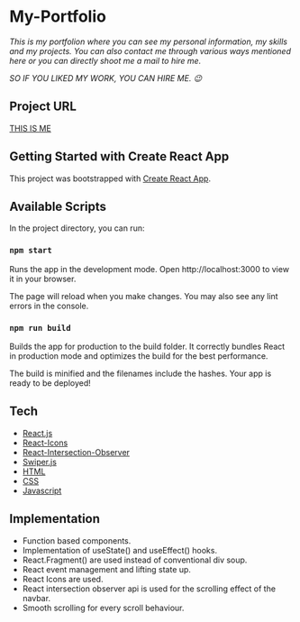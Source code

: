# My-Portfolio

_This is my portfolion where you can see my personal information, my skills and my projects. You can also contact me through various ways mentioned here or you can directly shoot me a mail to hire me._

_SO IF YOU LIKED MY WORK, YOU CAN HIRE ME. 😉_

## Project URL

[THIS IS ME](https://ravneet-portfolio.vercel.app/)

## Getting Started with Create React App

This project was bootstrapped with [Create React App](https://github.com/facebook/create-react-app).

## Available Scripts

In the project directory, you can run:

### `npm start`

Runs the app in the development mode.
Open http://localhost:3000 to view it in your browser.

The page will reload when you make changes.
You may also see any lint errors in the console.

### `npm run build`

Builds the app for production to the build folder.
It correctly bundles React in production mode and optimizes the build for the best performance.

The build is minified and the filenames include the hashes.
Your app is ready to be deployed!

## Tech

- [React.js](https://reactjs.org/)
- [React-Icons]()
- [React-Intersection-Observer]()
- [Swiper.js]()
- [HTML](https://developer.mozilla.org/en-US/docs/Web/HTML)
- [CSS](https://developer.mozilla.org/en-US/docs/Web/CSS)
- [Javascript](https://developer.mozilla.org/en-US/docs/Web/JavaScript)

## Implementation

- Function based components.
- Implementation of useState() and useEffect() hooks.
- React.Fragment() are used instead of conventional div soup.
- React event management and lifting state up.
- React Icons are used.
- React intersection observer api is used for the scrolling effect of the navbar.
- Smooth scrolling for every scroll behaviour.
